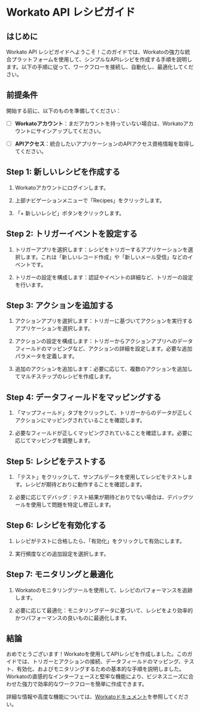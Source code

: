  # Workato API レシピガイド

## はじめに

Workato API レシピガイドへようこそ！このガイドでは、Workatoの強力な統合プラットフォームを使用して、シンプルなAPIレシピを作成する手順を説明します。以下の手順に従って、ワークフローを接続し、自動化し、最適化してください。

## 前提条件

開始する前に、以下のものを準備してください：

- [ ] **Workatoアカウント**：まだアカウントを持っていない場合は、Workatoアカウントにサインアップしてください。

- [ ] **APIアクセス**：統合したいアプリケーションのAPIアクセス資格情報を取得してください。

## Step 1: 新しいレシピを作成する

1. Workatoアカウントにログインします。

2. 上部ナビゲーションメニューで「Recipes」をクリックします。

3. 「+ 新しいレシピ」ボタンをクリックします。

## Step 2: トリガーイベントを設定する

1. トリガーアプリを選択します：レシピをトリガーするアプリケーションを選択します。これは「新しいレコード作成」や「新しいメール受信」などのイベントです。

2. トリガーの設定を構成します：認証やイベントの詳細など、トリガーの設定を行います。

## Step 3: アクションを追加する

1. アクションアプリを選択します：トリガーに基づいてアクションを実行するアプリケーションを選択します。

2. アクションの設定を構成します：トリガーからアクションアプリへのデータフィールドのマッピングなど、アクションの詳細を設定します。必要な追加パラメータを定義します。

3. 追加のアクションを追加します：必要に応じて、複数のアクションを追加してマルチステップのレシピを作成します。

## Step 4: データフィールドをマッピングする

1. 「マップフィールド」タブをクリックして、トリガーからのデータが正しくアクションにマッピングされていることを確認します。

2. 必要なフィールドが正しくマッピングされていることを確認します。必要に応じてマッピングを調整します。

## Step 5: レシピをテストする

1. 「テスト」をクリックして、サンプルデータを使用してレシピをテストします。レシピが期待どおりに動作することを確認します。

2. 必要に応じてデバッグ：テスト結果が期待どおりでない場合は、デバッグツールを使用して問題を特定し修正します。

## Step 6: レシピを有効化する

1. レシピがテストに合格したら、「有効化」をクリックして有効にします。

2. 実行頻度などの追加設定を選択します。

## Step 7: モニタリングと最適化

1. Workatoのモニタリングツールを使用して、レシピのパフォーマンスを追跡します。

2. 必要に応じて最適化：モニタリングデータに基づいて、レシピをより効率的かつパフォーマンスの良いものに最適化します。

## 結論

おめでとうございます！Workatoを使用してAPIレシピを作成しました。このガイドでは、トリガーとアクションの接続、データフィールドのマッピング、テスト、有効化、およびモニタリングするための基本的な手順を説明しました。Workatoの直感的なインターフェースと堅牢な機能により、ビジネスニーズに合わせた強力で効率的なワークフローを簡単に作成できます。

詳細な情報や高度な機能については、[Workatoドキュメント](https://docs.workato.com/)を参照してください。
